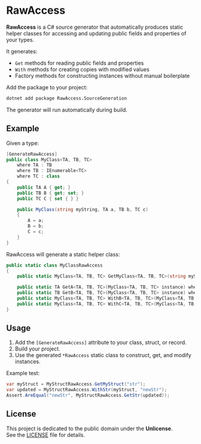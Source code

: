 ﻿# RawAccess

**RawAccess** is a C# source generator that automatically produces static helper classes for accessing and updating public fields and properties of your types.

It generates:

- `Get` methods for reading public fields and properties
- `With` methods for creating copies with modified values
- Factory methods for constructing instances without manual boilerplate

Add the package to your project:

```bash
dotnet add package RawAccess.SourceGeneration
```

The generator will run automatically during build.

## Example

Given a type:

```csharp
[GenerateRawAccess]
public class MyClass<TA, TB, TC>
    where TA : TB
    where TB : IEnumerable<TC>
    where TC : class
{
    public TA A { get; }
    public TB B { get; set; }
    public TC C { set { } }

    public MyClass(string myString, TA a, TB b, TC c)
    {
        A = a;
        B = b; 
        C = c;
    }
}
```

RawAccess will generate a static helper class:

```csharp
public static class MyClassRawAccess
{
    public static MyClass<TA, TB, TC> GetMyClass<TA, TB, TC>(string myString, TA a, TB b, TC c) { ... }

    public static TA GetA<TA, TB, TC>(MyClass<TA, TB, TC> instance) where ... => instance.A;
    public static TB GetB<TA, TB, TC>(MyClass<TA, TB, TC> instance) where ... => instance.B;
    public static MyClass<TA, TB, TC> WithB<TA, TB, TC>(MyClass<TA, TB, TC> instance, TB value) where ... { ... }
    public static MyClass<TA, TB, TC> WithC<TA, TB, TC>(MyClass<TA, TB, TC> instance, TC value) where ... { ... }
}
```

## Usage

1. Add the `[GenerateRawAccess]` attribute to your class, struct, or record.
2. Build your project.
3. Use the generated `*RawAccess` static class to construct, get, and modify instances.

Example test:

```csharp
var myStruct = MyStructRawAccess.GetMyStruct("str");
var updated = MyStructRawAccess.WithStr(myStruct, "newStr");
Assert.AreEqual("newStr", MyStructRawAccess.GetStr(updated));
```

## License

This project is dedicated to the public domain under the **Unlicense**.  
See the [LICENSE](LICENSE) file for details.
